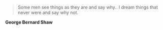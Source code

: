 >Some men see things as they are and say why.. I dream things that never were and say why not.

**George Bernard Shaw**